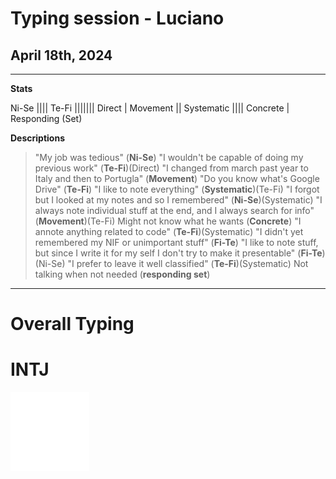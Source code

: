 # Typing session - Luciano

## April 18th, 2024

---

__Stats__

Ni-Se ||||
Te-Fi |||||||
Direct |
Movement ||
Systematic ||||
Concrete |
Responding (Set)

__Descriptions__

> "My job was tedious" (**Ni-Se**)
> "I wouldn't be capable of doing my previous work" (**Te-Fi**)(Direct)
> "I changed from march past year to Italy and then to Portugla" (**Movement**)
> "Do you know what's Google Drive" (**Te-Fi**)
> "I like to note everything" (**Systematic**)(Te-Fi)
> "I forgot but I looked at my notes and so I remembered" (**Ni-Se**)(Systematic)
> "I always note individual stuff at the end, and I always search for info" (**Movement**)(Te-Fi)
Might not know what he wants (**Concrete**)
> "I annote anything related to code" (**Te-Fi**)(Systematic)
> "I didn't yet remembered my NIF or unimportant stuff" (**Fi-Te**)
> "I like to note stuff, but since I write it for my self I don't try to make it presentable" (**Fi-Te**)(Ni-Se)
> "I prefer to leave it well classified" (**Te-Fi**)(Systematic)
> Not talking when not needed (**responding set**)

---

# __Overall Typing__

# INTJ

<img src="https://github.com/HugoParada19/healer_typing_list/blob/master/pics/CSJ_INTJ.png?raw=true" width="25%" height="25%">
